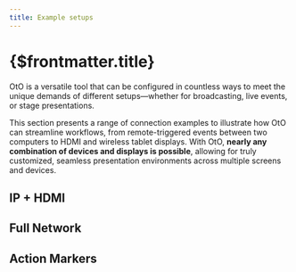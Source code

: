 ```yaml
---
title: Example setups
---
```


# {$frontmatter.title}

OtO is a versatile tool that can be configured in countless ways to meet the unique demands of different setups—whether for broadcasting, live events, or stage presentations.

This section presents a range of connection examples to illustrate how OtO can streamline workflows, from remote-triggered events between two computers to HDMI and wireless tablet displays. With OtO, **nearly any combination of devices and displays is possible**, allowing for truly customized, seamless presentation environments across multiple screens and devices.

## IP + HDMI

<SvgSchemas schema="pcs" />

## Full Network

<SvgSchemas schema="screens" />

## Action Markers

<SvgSchemas schema="actionMarkers" />
